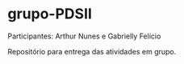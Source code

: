 # grupo-PDSII
Participantes: Arthur Nunes e Gabrielly Felício

Repositório para entrega das atividades em grupo.
